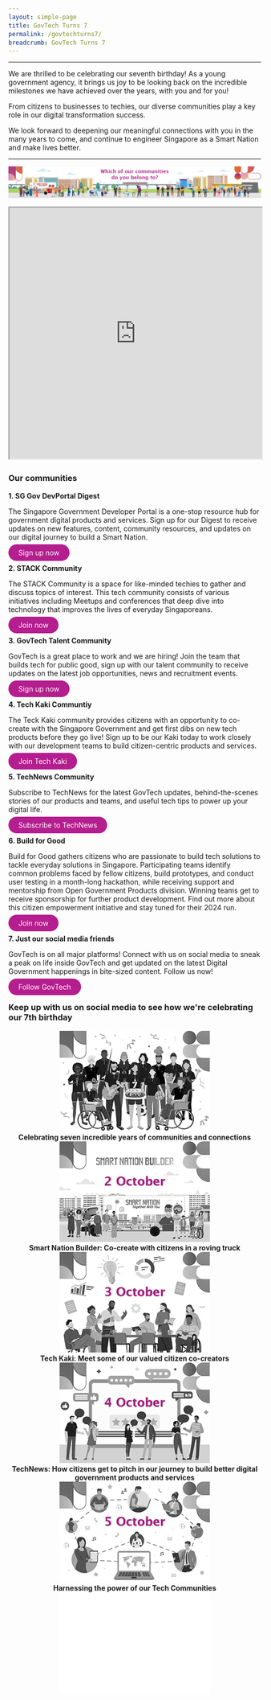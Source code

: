 ```yaml
---
layout: simple-page
title: GovTech Turns 7
permalink: /govtechturns7/
breadcrumb: GovTech Turns 7
---
```




---

We are thrilled to be celebrating our seventh birthday! As a young government agency, it brings us joy to be looking back on the incredible milestones we have achieved over the years, with you and for you! 

From citizens to businesses to techies, our diverse communities play a key role in our digital transformation success. 

We look forward to deepening our meaningful connections with you in the many years to come, and continue to engineer Singapore as a Smart Nation and make lives better.

---

![GovTech Communities](/images/gt7-communities.jpg)

<iframe src="https://www.checkfirst.gov.sg/c/d549c393-9015-45b4-acdb-ea0ae6a5fd61" style="width:100%;height:500px"></iframe>

### Our communities

**1. SG Gov DevPortal Digest**

The Singapore Government Developer Portal is a one-stop resource hub for government digital products and services. Sign up for our Digest to receive updates on new features, content, community resources, and updates on our digital journey to build a Smart Nation.

<a href="https://go.gov.sg/gt7-devportal" target="_blank" style="background-color: #B41E8E; color: white; text-decoration: none; border-radius: 100px; padding-left: 20px; padding-right: 20px; padding-top:8px; padding-bottom:8px">Sign up now</a>

**2. STACK Community**

The STACK Community is a space for like-minded techies to gather and discuss topics of interest. This tech community consists of various initiatives including Meetups and conferences that deep dive into technology that improves the lives of everyday Singaporeans.

<a href="https://go.gov.sg/gt7-stack" target="_blank" style="background-color: #B41E8E; color: white; text-decoration: none; border-radius: 100px; padding-left: 20px; padding-right: 20px; padding-top:8px; padding-bottom:8px">Join now</a>

**3. GovTech Talent Community**

GovTech is a great place to work and we are hiring! Join the team that builds tech for public good, sign up with our talent community to receive updates on the latest job opportunities, news and recruitment events.

<a href="https://go.gov.sg/gt7-careers" target="_blank" style="background-color: #B41E8E; color: white; text-decoration: none; border-radius: 100px; padding-left: 20px; padding-right: 20px; padding-top:8px; padding-bottom:8px">Sign up now</a>

**4. Tech Kaki Communtiy**

The Teck Kaki community provides citizens with an opportunity to co-create with the Singapore Government and get first dibs on new tech products before they go live! Sign up to be our Kaki today to work closely with our development teams to build citizen-centric products and services.

<a href="https://go.gov.sg/gt7-techkaki" target="_blank" style="background-color: #B41E8E; color: white; text-decoration: none; border-radius: 100px; padding-left: 20px; padding-right: 20px; padding-top:8px; padding-bottom:8px">Join Tech Kaki</a>

**5. TechNews Community**

Subscribe to TechNews for the latest GovTech updates, behind-the-scenes stories of our products and teams, and useful tech tips to power up your digital life.

<a href="https://go.gov.sg/gt7-technews" target="_blank" style="background-color: #B41E8E; color: white; text-decoration: none; border-radius: 100px; padding-left: 20px; padding-right: 20px; padding-top:8px; padding-bottom:8px">Subscribe to TechNews</a>

**6. Build for Good**

Build for Good gathers citizens who are passionate to build tech solutions to tackle everyday solutions in Singapore. Participating teams identify common problems faced by fellow citizens, build prototypes, and conduct user testing in a month-long hackathon, while receiving support and mentorship from Open Government Products division. Winning teams get to receive sponsorship for further product development. Find out more about this citizen empowerment initiative and stay tuned for their 2024 run. 

<a href="https://go.gov.sg/gt7-buildforgood" target="_blank" style="background-color: #B41E8E; color: white; text-decoration: none; border-radius: 100px; padding-left: 20px; padding-right: 20px; padding-top:8px; padding-bottom:8px">Join now</a>

**7. Just our social media friends**

GovTech is on all major platforms! Connect with us on social media to sneak a peak on life inside GovTech and get updated on the latest Digital Government happenings in bite-sized content. Follow us now! 

<a href="https://go.gov.sg/gt7-socials" target="_blank" style="background-color: #B41E8E; color: white; text-decoration: none; border-radius: 100px; padding-left: 20px; padding-right: 20px; padding-top:8px; padding-bottom:8px">Follow GovTech</a>

### Keep up with us on social media to see how we're celebrating our 7th birthday

<div class="row">
  <div class="col" style="text-align: center">
    <a href="/govtechturns7" target="_blank">
      <img src="/images/gt7-01.jpg" alt="Celebrating seven incredible years of communities and connections" /></a>
    <figcaption><b>Celebrating seven incredible years of communities and connections</b></figcaption>
  </div>

  <div class="col" style="text-align: center">
    <a href="/govtechturns7" target="_blank">
      <img src="/images/gt7-02.jpg" alt="Smart Nation Builder - Co-create with citizens in a roving truck" /></a>
    <figcaption><b>Smart Nation Builder: Co-create with citizens in a roving truck</b></figcaption>
  </div>
	
  <div class="col" style="text-align: center">
    <a href="/govtechturns7" target="_blank">
      <img src="/images/gt7-03.jpg" alt="Tech Kaki - Meet some of our valued citizen co-creators" /></a>
    <figcaption><b>Tech Kaki: Meet some of our valued citizen co-creators</b></figcaption>
  </div>
</div>	

<div class="row">
  <div class="col" style="text-align: center">
    <a href="/govtechturns7" target="_blank">
      <img src="/images/gt7-04.jpg" alt="TechNews - How citizens get to pitch in our journey to build better digital government products and services" /></a>
    <figcaption><b>TechNews: How citizens get to pitch in our journey to build better digital government products and services</b></figcaption>
  </div>

  <div class="col" style="text-align: center">
    <a href="/govtechturns7" target="_blank">
      <img src="/images/gt7-05.jpg" alt="Harnessing the power of our Tech Communities" /></a>
    <figcaption><b>Harnessing the power of our Tech Communities</b></figcaption>
  </div>

  <div class="col" style="text-align: center">
      <img src="/images/gt7-06.jpg" alt="gt7-06" />
    <figcaption><b> </b></figcaption>
  </div>
</div>


